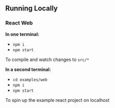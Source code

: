 ## Running Locally

### React Web

**In one terminal:**
* `npm i`
* `npm start`

To compile and watch changes to `src/*`

**In a second terminal:**
* `cd examples/web`
* `npm i`
* `npm start`

To spin up the example react project on localhost